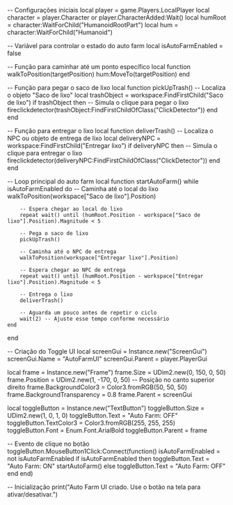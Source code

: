 -- Configurações iniciais
local player = game.Players.LocalPlayer
local character = player.Character or player.CharacterAdded:Wait()
local humRoot = character:WaitForChild("HumanoidRootPart")
local hum = character:WaitForChild("Humanoid")

-- Variável para controlar o estado do auto farm
local isAutoFarmEnabled = false

-- Função para caminhar até um ponto específico
local function walkToPosition(targetPosition)
    hum:MoveTo(targetPosition)
end

-- Função para pegar o saco de lixo
local function pickUpTrash()
    -- Localiza o objeto "Saco de lixo"
    local trashObject = workspace:FindFirstChild("Saco de lixo")
    if trashObject then
        -- Simula o clique para pegar o lixo
        fireclickdetector(trashObject:FindFirstChildOfClass("ClickDetector"))
    end
end

-- Função para entregar o lixo
local function deliverTrash()
    -- Localiza o NPC ou objeto de entrega de lixo
    local deliveryNPC = workspace:FindFirstChild("Entregar lixo")
    if deliveryNPC then
        -- Simula o clique para entregar o lixo
        fireclickdetector(deliveryNPC:FindFirstChildOfClass("ClickDetector"))
    end
end

-- Loop principal do auto farm
local function startAutoFarm()
    while isAutoFarmEnabled do
        -- Caminha até o local do lixo
        walkToPosition(workspace["Saco de lixo"].Position)

        -- Espera chegar ao local do lixo
        repeat wait() until (humRoot.Position - workspace["Saco de lixo"].Position).Magnitude < 5

        -- Pega o saco de lixo
        pickUpTrash()

        -- Caminha até o NPC de entrega
        walkToPosition(workspace["Entregar lixo"].Position)

        -- Espera chegar ao NPC de entrega
        repeat wait() until (humRoot.Position - workspace["Entregar lixo"].Position).Magnitude < 5

        -- Entrega o lixo
        deliverTrash()

        -- Aguarda um pouco antes de repetir o ciclo
        wait(2) -- Ajuste esse tempo conforme necessário
    end
end

-- Criação do Toggle UI
local screenGui = Instance.new("ScreenGui")
screenGui.Name = "AutoFarmUI"
screenGui.Parent = player.PlayerGui

local frame = Instance.new("Frame")
frame.Size = UDim2.new(0, 150, 0, 50)
frame.Position = UDim2.new(1, -170, 0, 50) -- Posição no canto superior direito
frame.BackgroundColor3 = Color3.fromRGB(50, 50, 50)
frame.BackgroundTransparency = 0.8
frame.Parent = screenGui

local toggleButton = Instance.new("TextButton")
toggleButton.Size = UDim2.new(1, 0, 1, 0)
toggleButton.Text = "Auto Farm: OFF"
toggleButton.TextColor3 = Color3.fromRGB(255, 255, 255)
toggleButton.Font = Enum.Font.ArialBold
toggleButton.Parent = frame

-- Evento de clique no botão
toggleButton.MouseButton1Click:Connect(function()
    isAutoFarmEnabled = not isAutoFarmEnabled
    if isAutoFarmEnabled then
        toggleButton.Text = "Auto Farm: ON"
        startAutoFarm()
    else
        toggleButton.Text = "Auto Farm: OFF"
    end
end)

-- Inicialização
print("Auto Farm UI criado. Use o botão na tela para ativar/desativar.")

